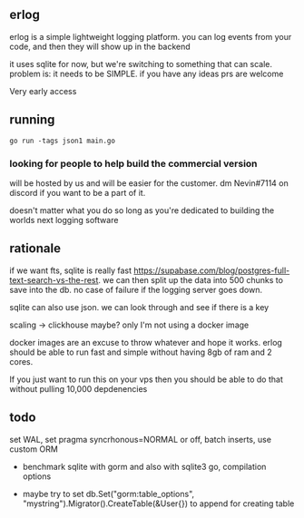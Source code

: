 ## erlog

erlog is a simple lightweight logging platform. you can log events from your code, and then they will show up in the backend

it uses sqlite for now, but we're switching to something that can scale. problem is: it needs to be SIMPLE. if you have any ideas prs are welcome

Very early access

## running

`go run -tags json1 main.go`

### looking for people to help build the commercial version

will be hosted by us and will be easier for the customer. dm Nevin#7114 on discord if you want to be a part of it.

doesn't matter what you do so long as you're dedicated to building the worlds next logging software

## rationale

if we want fts, sqlite is really fast https://supabase.com/blog/postgres-full-text-search-vs-the-rest.
we can then split up the data into 500 chunks to save into the db. no case of failure if the logging server goes down.

sqlite can also use json. we can look through and see if there is a key

scaling -> clickhouse maybe? only I'm not using a docker image

docker images are an excuse to throw whatever and hope it works. erlog should be able to run fast and simple without having 8gb of ram and 2 cores.

If you just want to run this on your vps then you should be able to do that without pulling 10,000 depdenencies

## todo

set WAL, set pragma syncrhonous=NORMAL or off, batch inserts, use custom ORM

- benchmark sqlite with gorm and also with sqlite3 go, compilation options

- maybe try to set db.Set("gorm:table_options", "mystring").Migrator().CreateTable(&User{}) to append for creating table
